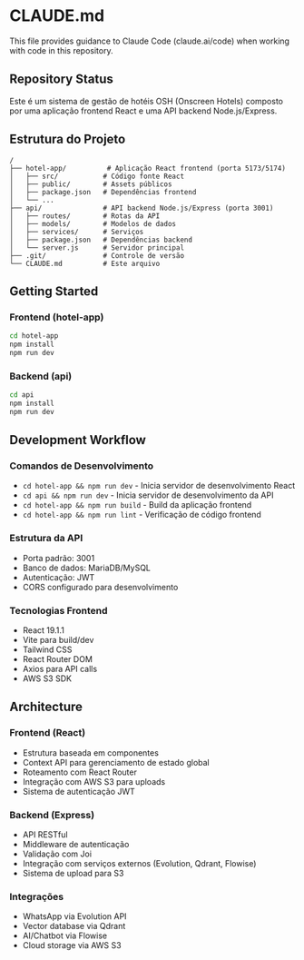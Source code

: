 # CLAUDE.md

This file provides guidance to Claude Code (claude.ai/code) when working with code in this repository.

## Repository Status

Este é um sistema de gestão de hotéis OSH (Onscreen Hotels) composto por uma aplicação frontend React e uma API backend Node.js/Express.

## Estrutura do Projeto

```
/
├── hotel-app/          # Aplicação React frontend (porta 5173/5174)
│   ├── src/           # Código fonte React
│   ├── public/        # Assets públicos
│   ├── package.json   # Dependências frontend
│   └── ...
├── api/               # API backend Node.js/Express (porta 3001)
│   ├── routes/        # Rotas da API
│   ├── models/        # Modelos de dados
│   ├── services/      # Serviços
│   ├── package.json   # Dependências backend
│   └── server.js      # Servidor principal
├── .git/              # Controle de versão
└── CLAUDE.md          # Este arquivo
```

## Getting Started

### Frontend (hotel-app)
```bash
cd hotel-app
npm install
npm run dev
```

### Backend (api)
```bash
cd api
npm install
npm run dev
```

## Development Workflow

### Comandos de Desenvolvimento
- `cd hotel-app && npm run dev` - Inicia servidor de desenvolvimento React
- `cd api && npm run dev` - Inicia servidor de desenvolvimento da API
- `cd hotel-app && npm run build` - Build da aplicação frontend
- `cd hotel-app && npm run lint` - Verificação de código frontend

### Estrutura da API
- Porta padrão: 3001
- Banco de dados: MariaDB/MySQL
- Autenticação: JWT
- CORS configurado para desenvolvimento

### Tecnologias Frontend
- React 19.1.1
- Vite para build/dev
- Tailwind CSS
- React Router DOM
- Axios para API calls
- AWS S3 SDK

## Architecture

### Frontend (React)
- Estrutura baseada em componentes
- Context API para gerenciamento de estado global
- Roteamento com React Router
- Integração com AWS S3 para uploads
- Sistema de autenticação JWT

### Backend (Express)
- API RESTful
- Middleware de autenticação
- Validação com Joi
- Integração com serviços externos (Evolution, Qdrant, Flowise)
- Sistema de upload para S3

### Integrações
- WhatsApp via Evolution API
- Vector database via Qdrant
- AI/Chatbot via Flowise
- Cloud storage via AWS S3